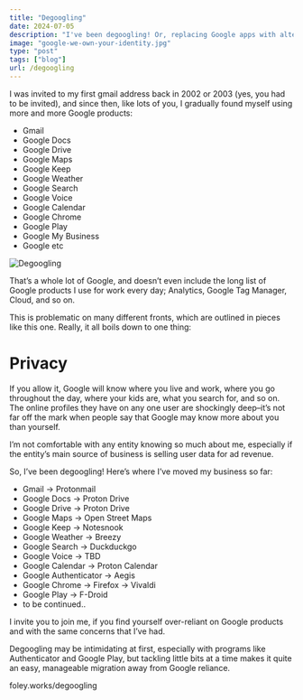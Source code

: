 ```yaml
---
title: "Degoogling"
date: 2024-07-05
description: "I've been degoogling! Or, replacing Google apps with alternatives. Here's a summary of changes I've made so far."
image: "google-we-own-your-identity.jpg"
type: "post"
tags: ["blog"]
url: /degoogling 
---
```


I was invited to my first gmail address back in 2002 or 2003 (yes, you had to be invited), and since then, like lots of you, I gradually found myself using more and more Google products:

- Gmail
- Google Docs
- Google Drive
- Google Maps
- Google Keep
- Google Weather
- Google Search
- Google Voice
- Google Calendar
- Google Chrome
- Google Play
- Google My Business
- Google etc

![Degoogling](/posts/degoogling/google-we-own-your-identity.jpg)

That’s a whole lot of Google, and doesn’t even include the long list of Google products I use for work every day; Analytics, Google Tag Manager, Cloud, and so on.
 
This is problematic on many different fronts, which are outlined in pieces like this one. Really, it all boils down to one thing:

# Privacy
If you allow it, Google will know where you live and work, where you go throughout the day, where your kids are, what you search for, and so on. The online profiles they have on any one user are shockingly deep–it’s not far off the mark when people say that Google may know more about you than yourself.

I’m not comfortable with any entity knowing so much about me, especially if the entity’s main source of business is selling user data for ad revenue.

So, I’ve been degoogling! Here’s where I’ve moved my business so far:
- Gmail -> Protonmail
- Google Docs -> Proton Drive
- Google Drive -> Proton Drive
- Google Maps -> Open Street Maps
- Google Keep -> Notesnook
- Google Weather -> Breezy
- Google Search -> Duckduckgo
- Google Voice -> TBD
- Google Calendar -> Proton Calendar
- Google Authenticator -> Aegis
- Google Chrome -> Firefox -> Vivaldi
- Google Play -> F-Droid
- to be continued..

I invite you to join me, if you find yourself over-reliant on Google products and with the same concerns that I’ve had.

Degoogling may be intimidating at first, especially with programs like Authenticator and Google Play, but tackling little bits at a time makes it quite an easy, manageable migration away from Google reliance.

foley.works/degoogling

